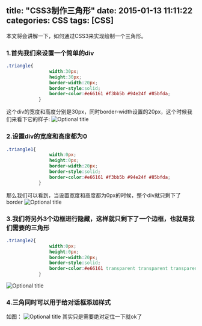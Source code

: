 title: "CSS3制作三角形"
date: 2015-01-13 11:11:22
categories: CSS
tags: [CSS]
---
本文将会讲解一下，如何通过CSS3来实现绘制一个三角形。
<!--more-->
### 1.首先我们来设置一个简单的div
```css
.triangle{
			    width:30px;
			    height:30px;
			    border-width:20px;
			    border-style:solid;
			    border-color:#e66161 #f3bb5b #94e24f #85bfda;
			}
```
这个div的宽度和高度分别是30px，同时border-width设置的20px，这个时候我们来看下它的样子:
![](/image/2015-1/1.jpg "Optional title")

### 2.设置div的宽度和高度都为0
```css
.triangle1{
			    width:0px;
			    height:0px;
			    border-width:20px;
			    border-style:solid;
			    border-color:#e66161 #f3bb5b #94e24f #85bfda;
			}
```
那么我们可以看到，当设置宽度和高度都为0px的时候，整个div就只剩下了border
![](/image/2015-1/2.jpg "Optional title")

### 3.我们将另外3个边框进行隐藏，这样就只剩下了一个边框，也就是我们需要的三角形
```css
.triangle2{
			    width:0px;
			    height:0px;
			    border-width:20px;
			    border-style:solid;
			    border-color:#e66161 transparent transparent transparent;
			}
```
![](/image/2015-1/3.jpg "Optional title")

### 4.三角同时可以用于给对话框添加样式
如图：
![](/image/2015-1/4.jpg "Optional title")
其实只是需要绝对定位一下就ok了